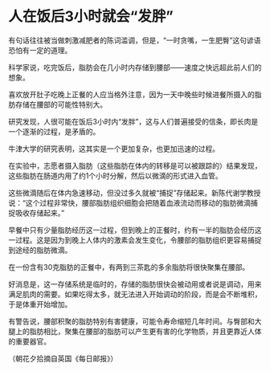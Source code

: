 # 人在饭后3小时就会“发胖”

有句话往往被当做刺激减肥者的陈词滥调，但是，“一时贪嘴，一生肥臀”这句谚语恐怕有一定的道理。

科学家说，吃完饭后，脂肪会在几小时内存储到腰部——速度之快远超此前人们的想象。

喜欢放开肚子吃晚上正餐的人应当格外注意，因为一天中晚些时候进餐所摄入的脂肪存储在腰部的可能性特别大。

研究发现，人很可能在饭后3小时内“发胖”，这与人们普遍接受的信条，即长肉是一个逐渐的过程，是矛盾的。

牛津大学的研究表明，这其实是一个更加复杂，也更加迅速的过程。

在实验中，志愿者摄入脂肪（这些脂肪在体内的转移是可以被跟踪的）结果发现，这些脂肪在肠道内用了约1个小时分解，然后以微滴的形式进入血管。

这些微滴随后在体内急速移动，但没过多久就被“捕捉”存储起来。新陈代谢学教授说：“这个过程非常快，腰部脂肪组织细胞会把随着血液流动而移动的脂肪微滴捕捉吸收存储起来。”

早餐中只有少量脂肪经历这一过程，但到晚上的正餐时，约有一半的脂肪会经历这一过程。这是因为到晚上人体内的激素会发生变化，令腰部的脂肪组织更容易捕捉到途经的脂肪微滴。

在一份含有30克脂肪的正餐中，有两到三茶匙的多余脂肪将很快聚集在腰部。

好消息是，这一存储系统是临时的，存储的脂肪很快会被动用或者说是调动，用来满足肌肉的需要。如果吃得太多，就无法进入开始调动的阶段，而是会不断堆积，于是体重开始增加。

有警告说，腰部积聚的脂肪特别有害健康，可能令寿命缩短几年时间。与臀部和大腿上的脂肪相比，聚集在腰部的脂肪可以产生更有害的化学物质，并且更靠近人体的重要器官。

（朝花夕拾摘自英国《每日邮报》）